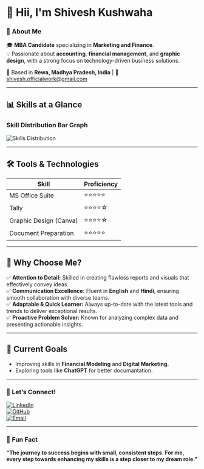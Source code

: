 # 👋 Hii, I'm Shivesh Kushwaha  
### 💼 About Me  
🎓 **MBA Candidate** specializing in **Marketing and Finance**.  
💡 Passionate about **accounting**, **financial management**, and **graphic design**, with a strong focus on technology-driven business solutions.  

📍 Based in **Rewa, Madhya Pradesh, India** | 📧 [shivesh.officialwork@gmail.com](mailto:shivesh.officialwork@gmail.com)  

---

## 📊 Skills at a Glance  

### **Skill Distribution Bar Graph**  
![Skills Distribution](https://github.com/user-attachments/assets/5e41658b-be4a-4672-b783-307c24d575b5)

---

## 🛠️ Tools & Technologies  
| **Skill**               | **Proficiency** |  
|-------------------------|----------------|  
| MS Office Suite         | ⭐⭐⭐⭐⭐         |  
| Tally                   | ⭐⭐⭐⭐☆         |  
| Graphic Design (Canva)  | ⭐⭐⭐⭐☆         |  
| Document Preparation    | ⭐⭐⭐⭐⭐         |  

---

## 🎯 Why Choose Me?  
✅ **Attention to Detail:** Skilled in creating flawless reports and visuals that effectively convey ideas.  
✅ **Communication Excellence:** Fluent in **English** and **Hindi**, ensuring smooth collaboration with diverse teams.  
✅ **Adaptable & Quick Learner:** Always up-to-date with the latest tools and trends to deliver exceptional results.  
✅ **Proactive Problem Solver:** Known for analyzing complex data and presenting actionable insights.

---

## 🌱 Current Goals  
- Improving skills in **Financial Modeling** and **Digital Marketing.**  
- Exploring tools like **ChatGPT** for better documantation.  

---

### 🤝 Let’s Connect!  
[![LinkedIn](https://img.shields.io/badge/LinkedIn-Connect-blue?style=for-the-badge&logo=linkedin)](https://linkedin.com/in/shiveshofficial)  
[![GitHub](https://img.shields.io/badge/GitHub-Portfolio-black?style=for-the-badge&logo=github)](https://github.com/shiveshofficial)  
[![Email](https://img.shields.io/badge/Email-Contact-red?style=for-the-badge&logo=gmail)](mailto:shivesh.officialwork@gmail.com)

---

### 🌟 Fun Fact  
**"The journey to success begins with small, consistent steps. For me, every step towards enhancing my skills is a step closer to my dream role."**
